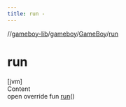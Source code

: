 ```yaml
---
title: run -
---
```

//[gameboy-lib](../../index.md)/[gameboy](../index.md)/[GameBoy](index.md)/[run](run.md)



# run  
[jvm]  
Content  
open override fun [run](run.md)()  



